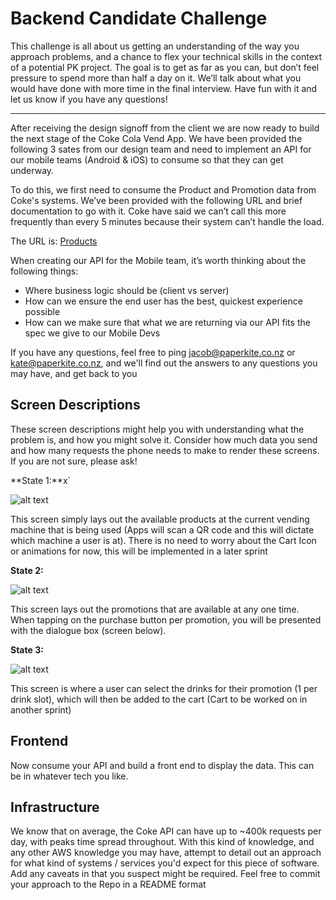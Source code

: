 # Backend Candidate Challenge

This challenge is all about us getting an understanding of the way you approach problems, and a chance to flex your technical skills in the context of a potential PK project. The goal is to get as far as you can, but don’t feel pressure to spend more than half a day on it. We’ll talk about what you would have done with more time in the final interview. Have fun with it and let us know if you have any questions!

----

After receiving the design signoff from the client we are now ready to build the next stage of the Coke Cola Vend App. We have been provided the following 3 sates from our design team and need to implement an API for our mobile teams (Android & iOS) to consume so that they can get underway.

To do this, we first need to consume the Product and Promotion data from Coke's systems. We’ve been provided with the following URL and brief documentation to go with it. Coke have said we can’t call this more frequently than every 5 minutes because their system can’t handle the load.

The URL is: [Products](https://ncakqcujsk.execute-api.ap-southeast-2.amazonaws.com/PKTechTest/products)

When creating our API for the Mobile team, it’s worth thinking about the following things:
- Where business logic should be (client vs server)
- How can we ensure the end user has the best, quickest experience possible
- How can we make sure that what we are returning via our API fits the spec we give to our Mobile Devs

If you have any questions, feel free to ping jacob@paperkite.co.nz or kate@paperkite.co.nz, and we'll find out the answers to any questions you may have, and get back to you

## Screen Descriptions

These screen descriptions might help you with understanding what the problem is, and how you might solve it. Consider how much data you send and how many requests the phone needs to make to render these screens. If you are not sure, please ask!

**State 1:**x`

![alt text](/images/state1.png "State 1")

This screen simply lays out the available products at the current vending machine that is being used (Apps will scan a QR code and this will dictate which machine a user is at). There is no need to worry about the Cart Icon or animations for now, this will be implemented in a later sprint

**State 2:**

![alt text](/images/state2.png "State 2")

This screen lays out the promotions that are available at any one time. When tapping on the purchase button per promotion, you will be presented with the dialogue box (screen below). 

**State 3:**

![alt text](/images/state3.png "State 3")

This screen is where a user can select the drinks for their promotion (1 per drink slot), which will then be added to the cart (Cart to be worked on in another sprint)

## Frontend

Now consume your API and build a front end to display the data. This can be in whatever tech you like.

## Infrastructure 

We know that on average, the Coke API can have up to ~400k requests per day, with peaks time spread throughout. With this kind of knowledge, and any other AWS knowledge you may have, attempt to detail out an approach for what kind of systems / services you'd expect for this piece of software. Add any caveats in that you suspect might be required. Feel free to commit your approach to the Repo in a README format

